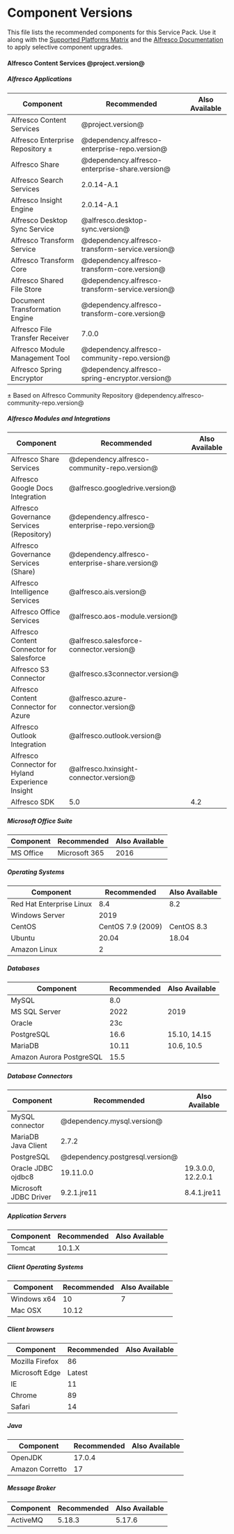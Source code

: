 # Component Versions

This file lists the recommended components for this Service Pack. Use it along with the [Supported Platforms Matrix](http://docs.alfresco.com/7.0/concepts/supported-platforms-ACS.html) and the [Alfresco Documentation](https://docs.alfresco.com/7.0/concepts/ch-upgrade.html) to apply selective component upgrades.

#### Alfresco Content Services @project.version@

##### Alfresco Applications
| Component | Recommended | Also Available |
|---|---|---|
| Alfresco Content Services | @project.version@ |
| Alfresco Enterprise Repository ± | @dependency.alfresco-enterprise-repo.version@ |
| Alfresco Share | @dependency.alfresco-enterprise-share.version@ |
| Alfresco Search Services | 2.0.14-A.1 |
| Alfresco Insight Engine | 2.0.14-A.1 |
| Alfresco Desktop Sync Service | @alfresco.desktop-sync.version@ |
| Alfresco Transform Service | @dependency.alfresco-transform-service.version@ |
| Alfresco Transform Core | @dependency.alfresco-transform-core.version@ |
| Alfresco Shared File Store | @dependency.alfresco-transform-service.version@ |
| Document Transformation Engine | @dependency.alfresco-transform-core.version@ |
| Alfresco File Transfer Receiver | 7.0.0 |
| Alfresco Module Management Tool | @dependency.alfresco-community-repo.version@ |
| Alfresco Spring Encryptor | @dependency.alfresco-spring-encryptor.version@ |
± Based on Alfresco Community Repository @dependency.alfresco-community-repo.version@

##### Alfresco Modules and Integrations
| Component                                        | Recommended                                    | Also Available |
|--------------------------------------------------|------------------------------------------------|----------------|
| Alfresco Share Services                          | @dependency.alfresco-community-repo.version@   |
| Alfresco Google Docs Integration                 | @alfresco.googledrive.version@                 |
| Alfresco Governance Services (Repository)        | @dependency.alfresco-enterprise-repo.version@  |
| Alfresco Governance Services (Share)             | @dependency.alfresco-enterprise-share.version@ |
| Alfresco Intelligence Services                   | @alfresco.ais.version@                         |
| Alfresco Office Services                         | @alfresco.aos-module.version@                  |
| Alfresco Content Connector for Salesforce        | @alfresco.salesforce-connector.version@        |
| Alfresco S3 Connector                            | @alfresco.s3connector.version@                 |
| Alfresco Content Connector for Azure             | @alfresco.azure-connector.version@             |
| Alfresco Outlook Integration                     | @alfresco.outlook.version@                     |
| Alfresco Connector for Hyland Experience Insight | @alfresco.hxinsight-connector.version@         |
| Alfresco SDK                                     | 5.0                                            | 4.2            |

##### Microsoft Office Suite
| Component | Recommended | Also Available |
|---|---|---|
| MS Office | Microsoft 365 | 2016 |

##### Operating Systems
| Component | Recommended | Also Available |
|---|---|---|
| Red Hat Enterprise Linux | 8.4 | 8.2 |
| Windows Server | 2019 |
| CentOS | CentOS 7.9 (2009) | CentOS 8.3 |
| Ubuntu | 20.04 | 18.04 |
| Amazon Linux | 2 | |

##### Databases
| Component | Recommended | Also Available |
|---|---|---|
| MySQL | 8.0 | |
| MS SQL Server | 2022 | 2019 |
| Oracle | 23c | |
| PostgreSQL | 16.6 | 15.10, 14.15 |
| MariaDB | 10.11 | 10.6, 10.5 |
| Amazon Aurora PostgreSQL | 15.5 | |

##### Database Connectors
| Component | Recommended | Also Available |
|---|---|---|
| MySQL connector | @dependency.mysql.version@ |
| MariaDB Java Client | 2.7.2 |
| PostgreSQL | @dependency.postgresql.version@ |
| Oracle JDBC ojdbc8 | 19.11.0.0 | 19.3.0.0, 12.2.0.1 |
| Microsoft JDBC Driver | 9.2.1.jre11 | 8.4.1.jre11 |

##### Application Servers
| Component | Recommended | Also Available |
|---|---|---|
| Tomcat | 10.1.X |

##### Client Operating Systems
| Component | Recommended | Also Available |
|---|---|---|
| Windows x64 | 10 | 7 |
| Mac OSX | 10.12 |

##### Client browsers
| Component | Recommended | Also Available |
|---|---|---|
| Mozilla Firefox | 86 |
| Microsoft Edge | Latest |
| IE | 11 |
| Chrome | 89 |
| Safari | 14 |

##### Java
| Component | Recommended | Also Available |
|---|---|---|
| OpenJDK | 17.0.4 |  |
| Amazon Corretto | 17 |  |

##### Message Broker
| Component | Recommended | Also Available |
|---|---|---|
| ActiveMQ | 5.18.3 | 5.17.6 |
